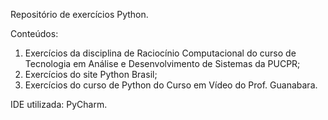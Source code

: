 Repositório de exercícios Python.

Conteúdos:

1) Exercícios da disciplina de Raciocínio Computacional do curso de Tecnologia em Análise e Desenvolvimento de Sistemas da PUCPR;
2) Exercícios do site Python Brasil;
3) Exercícios do curso de Python do Curso em Vídeo do Prof. Guanabara.

IDE utilizada: PyCharm.
